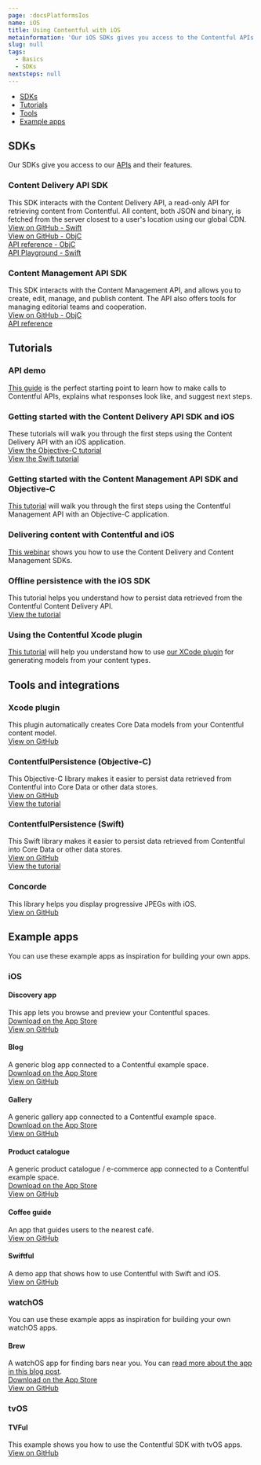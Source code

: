 ```yaml
---
page: :docsPlatformsIos
name: iOS
title: Using Contentful with iOS
metainformation: 'Our iOS SDKs gives you access to the Contentful APIs and their features.'
slug: null
tags:
  - Basics
  - SDKs
nextsteps: null
---
```


- [SDKs](#sdks)
- [Tutorials](#tutorials)
- [Tools](#tools-and-integrations)
- [Example apps](#example-apps)

## SDKs

Our SDKs give you access to our [APIs](/developers/docs/concepts/apis/) and their features.

### Content Delivery API SDK

This SDK interacts with the Content Delivery API, a read-only API for retrieving content from Contentful. All content, both JSON and binary, is fetched from the server closest to a user's location using our global CDN.<br/>
[View on GitHub - Swift](https://github.com/contentful/contentful.swift)<br/>
[View on GitHub - ObjC](https://github.com/contentful/contentful.objc)<br/>
[API reference - ObjC](http://cocoadocs.org/docsets/ContentfulDeliveryAPI/)<br/>
[API Playground - Swift](https://github.com/contentful/ContentfulPlayground)

### Content Management API SDK

This SDK interacts with the Content Management API, and allows you to create, edit, manage, and publish content. The API also offers tools for managing editorial teams and cooperation.<br/>
[View on GitHub - ObjC](https://github.com/contentful/contentful-management.objc)<br/>
[API reference](http://cocoadocs.org/docsets/ContentfulManagementAPI/)

## Tutorials

### API demo

[This guide](/developers/api-demo/swift/) is the perfect starting point to learn how to make calls to Contentful APIs, explains what responses look like, and suggest next steps.

### Getting started with the Content Delivery API SDK and iOS

These tutorials will walk you through the first steps using the Content Delivery API with an iOS application.<br/>
[View the Objective-C tutorial](/developers/docs/ios/tutorials/using-delivery-api-on-ios/)<br/>
[View the Swift tutorial](/developers/docs/ios/tutorials/using-delivery-api-with-swift/)

### Getting started with the Content Management API SDK and Objective-C

[This tutorial](/developers/docs/ios/tutorials/using-management-api-on-ios/) will walk you through the first steps using the Contentful Management API with an Objective-C application.

### Delivering content with Contentful and iOS

[This webinar](/blog/2014/09/18/webinar-delivering-content-to-from-ios-with-contentful/) shows you how to use the Content Delivery and Content Management SDKs.

### Offline persistence with the iOS SDK

This tutorial helps you understand how to persist data retrieved from the Contentful Content Delivery API.<br/>
[View the tutorial](/developers/docs/ios/tutorials/offline-persistence-in-ios-sdk/)

### Using the Contentful Xcode plugin

[This tutorial](/developers/docs/ios/tutorials/using-contentful-xcode-plugin/) will help you understand how to use [our XCode plugin](https://github.com/contentful/ContentfulXcodePlugin) for generating models from your content types.

## Tools and integrations

### Xcode plugin

This plugin automatically creates Core Data models from your Contentful content model.<br/>
[View on GitHub](https://github.com/contentful/ContentfulXcodePlugin)

### ContentfulPersistence (Objective-C)

This Objective-C library makes it easier to persist data retrieved from Contentful into Core Data or other data stores.<br/>
[View on GitHub](https://github.com/contentful/contentful-persistence.objc)<br/>
[View the tutorial](/developers/docs/ios/tutorials/offline-persistence-in-ios-sdk/)

### ContentfulPersistence (Swift)

This Swift library makes it easier to persist data retrieved from Contentful into Core Data or other data stores.<br/>
[View on GitHub](https://github.com/contentful/contentful-persistence.swift)<br/>
[View the tutorial](/developers/docs/ios/tutorials/using-delivery-api-with-swift/)

### Concorde

This library helps you display progressive JPEGs with iOS.<br/>
[View on GitHub](https://github.com/contentful-labs/Concorde)

## Example apps

You can use these example apps as inspiration for building your own apps.

### iOS

#### Discovery app

This app lets you browse and preview your Contentful spaces.<br/>
[Download on the App Store](https://itunes.apple.com/us/app/contentful-discovery-cms-for/id892840015)<br/>
[View on GitHub](https://github.com/contentful/discovery-app)

#### Blog

A generic blog app connected to a Contentful example space.<br/>
[Download on the App Store](https://itunes.apple.com/us/app/contentful-blog-showcase/id962456216)<br/>
[View on GitHub](https://github.com/contentful/blog-app-ios)

#### Gallery

A generic gallery app connected to a Contentful example space.<br/>
[Download on the App Store](https://itunes.apple.com/us/app/contentful-gallery-showcase/id975142754)<br/>
[View on GitHub](https://github.com/contentful/gallery-app-ios)

#### Product catalogue

A generic product catalogue / e-commerce app connected to a Contentful example space.<br/>
[Download on the App Store](https://itunes.apple.com/us/app/contentful-product-catalogue/id963680410)<br/>
[View on GitHub](https://github.com/contentful/product-catalogue-ios)

#### Coffee guide

An app that guides users to the nearest café.<br/>
[View on GitHub](https://github.com/contentful/guide-app-ios)

#### Swiftful

A demo app that shows how to use Contentful with Swift and iOS.<br/>
[View on GitHub](https://github.com/contentful-labs/Swiftful)

### watchOS

You can use these example apps as inspiration for building your own watchOS apps.

#### Brew

A watchOS app for finding bars near you. You can [read more about the app in this blog post](/blog/2015/05/28/brew-app-for-apple-watch/).<br/>
[Download on the App Store](https://itunes.apple.com/us/app/brew-discover-craft-beer-pubs/id986830433)<br/>
[View on GitHub](https://github.com/contentful/ContentfulWatchKitExample)

### tvOS

#### TVFul

This example shows you how to use the Contentful SDK with tvOS apps.<br/>
[View on GitHub](https://github.com/contentful/tvful)
